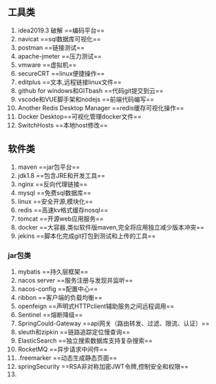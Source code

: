 ## 工具类
1. idea2019.3 破解 ==编码平台==
2. navicat  ==sql数据库可视化==
3. postman  ==链接测试==
4. apache-jmeter  ==压力测试==
5. vmware  ==虚拟机==
6. secureCRT  ==linux便捷操作==
7. editplus ==文本,远程链接linux文件==
8. github for windows和GITbash ==代码git提交到云==
9. vscode和VUE脚手架和nodejs  ==前端代码编写==
10. Another Redis Desktop Manager  ==redis缓存可视化操作==
11. Docker Desktop==可视化管理docker文件==
12. SwitchHosts  ==本地host修改==
## 软件类
1. maven  ==jar包平台==
2. jdk1.8 ==包含JRE和开发工具==
3. nginx ==反向代理链接==
4. mysql ==免费sql数据库==
5. linux ==安全开源,模块化==
6. redis ==高速kv格式缓存nosql==
7. tomcat ==开源web应用服务==
8. docker ==大容器,类似软件版maven,完全将应用独立减少版本冲突==
9. jekins ==脚本化完成git打包到测试和上传的工具==

### jar包类
1. mybatis ==持久层框架==
2. nacos server ==服务注册与发现并监听==
3. nacos-config  ==配置中心==
4. ribbon ==客户端的负载均衡==
5. openfeign ==声明式HTTPclient辅助服务之间远程调用==
6. Sentinel ==熔断降级==
7. SpringCould-Gateway ==api网关（路由转发、过滤、限流、认证）==
8. sleuth和zipkin ==链路追踪定位慢查询==
9. ElasticSearch ==独立搜索数据库支持复杂搜索==
10. RocketMQ ==异步请求中间件==
11. .freemarker ==动态生成静态页面==
12. springSecurity ==RSA非对称加密JWT令牌,控制安全和权限==
13. 
